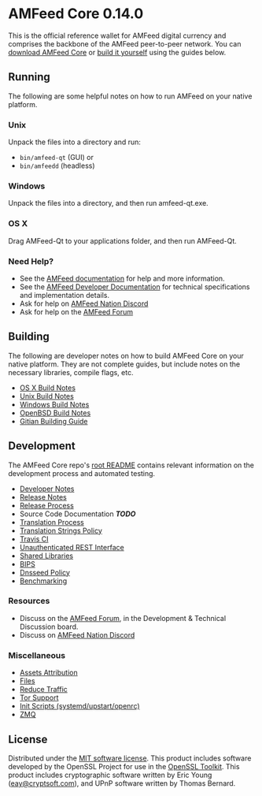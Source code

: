 AMFeed Core 0.14.0
=====================

This is the official reference wallet for AMFeed digital currency and comprises the backbone of the AMFeed peer-to-peer network. You can [download AMFeed Core](https://www.amfeed.org/downloads/) or [build it yourself](#building) using the guides below.

Running
---------------------
The following are some helpful notes on how to run AMFeed on your native platform.

### Unix

Unpack the files into a directory and run:

- `bin/amfeed-qt` (GUI) or
- `bin/amfeedd` (headless)

### Windows

Unpack the files into a directory, and then run amfeed-qt.exe.

### OS X

Drag AMFeed-Qt to your applications folder, and then run AMFeed-Qt.

### Need Help?

* See the [AMFeed documentation](https://docs.amfeed.org)
for help and more information.
* See the [AMFeed Developer Documentation](https://amfeed-docs.github.io/) 
for technical specifications and implementation details.
* Ask for help on [AMFeed Nation Discord](http://amfeedchat.org)
* Ask for help on the [AMFeed Forum](https://amfeed.org/forum)

Building
---------------------
The following are developer notes on how to build AMFeed Core on your native platform. They are not complete guides, but include notes on the necessary libraries, compile flags, etc.

- [OS X Build Notes](build-osx.md)
- [Unix Build Notes](build-unix.md)
- [Windows Build Notes](build-windows.md)
- [OpenBSD Build Notes](build-openbsd.md)
- [Gitian Building Guide](gitian-building.md)

Development
---------------------
The AMFeed Core repo's [root README](/README.md) contains relevant information on the development process and automated testing.

- [Developer Notes](developer-notes.md)
- [Release Notes](release-notes.md)
- [Release Process](release-process.md)
- Source Code Documentation ***TODO***
- [Translation Process](translation_process.md)
- [Translation Strings Policy](translation_strings_policy.md)
- [Travis CI](travis-ci.md)
- [Unauthenticated REST Interface](REST-interface.md)
- [Shared Libraries](shared-libraries.md)
- [BIPS](bips.md)
- [Dnsseed Policy](dnsseed-policy.md)
- [Benchmarking](benchmarking.md)

### Resources
* Discuss on the [AMFeed Forum](https://amfeed.org/forum), in the Development & Technical Discussion board.
* Discuss on [AMFeed Nation Discord](http://amfeedchat.org)

### Miscellaneous
- [Assets Attribution](assets-attribution.md)
- [Files](files.md)
- [Reduce Traffic](reduce-traffic.md)
- [Tor Support](tor.md)
- [Init Scripts (systemd/upstart/openrc)](init.md)
- [ZMQ](zmq.md)

License
---------------------
Distributed under the [MIT software license](/COPYING).
This product includes software developed by the OpenSSL Project for use in the [OpenSSL Toolkit](https://www.openssl.org/). This product includes
cryptographic software written by Eric Young ([eay@cryptsoft.com](mailto:eay@cryptsoft.com)), and UPnP software written by Thomas Bernard.
